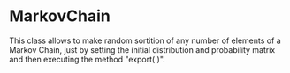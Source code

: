 # MarkovChain
This class allows to make random sortition of any number of elements of a Markov Chain, just by setting the initial distribution and probability matrix and then executing the method "export( )".
